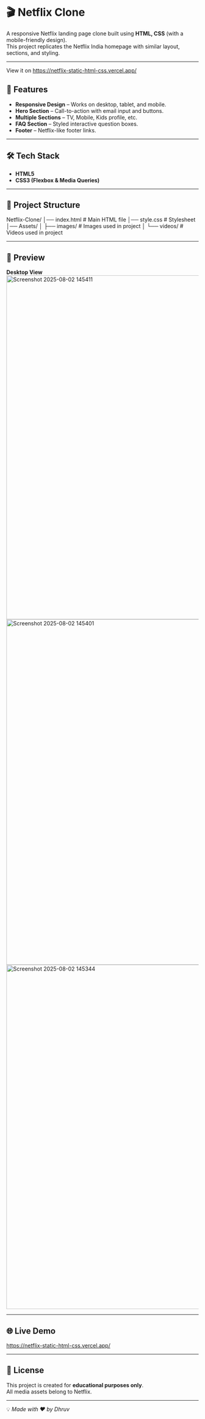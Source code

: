 # 🎬 Netflix Clone

A responsive Netflix landing page clone built using **HTML, CSS** (with a mobile-friendly design).  
This project replicates the Netflix India homepage with similar layout, sections, and styling.

---
View it on https://netflix-static-html-css.vercel.app/

## 🚀 Features
- **Responsive Design** – Works on desktop, tablet, and mobile.
- **Hero Section** – Call-to-action with email input and buttons.
- **Multiple Sections** – TV, Mobile, Kids profile, etc.
- **FAQ Section** – Styled interactive question boxes.
- **Footer** – Netflix-like footer links.

---

## 🛠️ Tech Stack
- **HTML5**
- **CSS3 (Flexbox & Media Queries)**

---

## 📂 Project Structure
Netflix-Clone/
│── index.html # Main HTML file
│── style.css # Stylesheet
│── Assets/
│ ├── images/ # Images used in project
│ └── videos/ # Videos used in project


---

## 📸 Preview
**Desktop View**
<img width="1898" height="902" alt="Screenshot 2025-08-02 145411" src="https://github.com/user-attachments/assets/4441c9db-8aad-4291-bb88-71cffca1123e" />
<img width="1919" height="906" alt="Screenshot 2025-08-02 145401" src="https://github.com/user-attachments/assets/4296f069-4534-46e9-879f-a60d0a262749" />
<img width="1919" height="903" alt="Screenshot 2025-08-02 145344" src="https://github.com/user-attachments/assets/7c74b956-9048-4f50-b7a6-b670161fd8cb" />

---

## 🌐 Live Demo
https://netflix-static-html-css.vercel.app/

---

## 📜 License
This project is created for **educational purposes only**.  
All media assets belong to Netflix.

---

💡 *Made with ❤️ by Dhruv*

